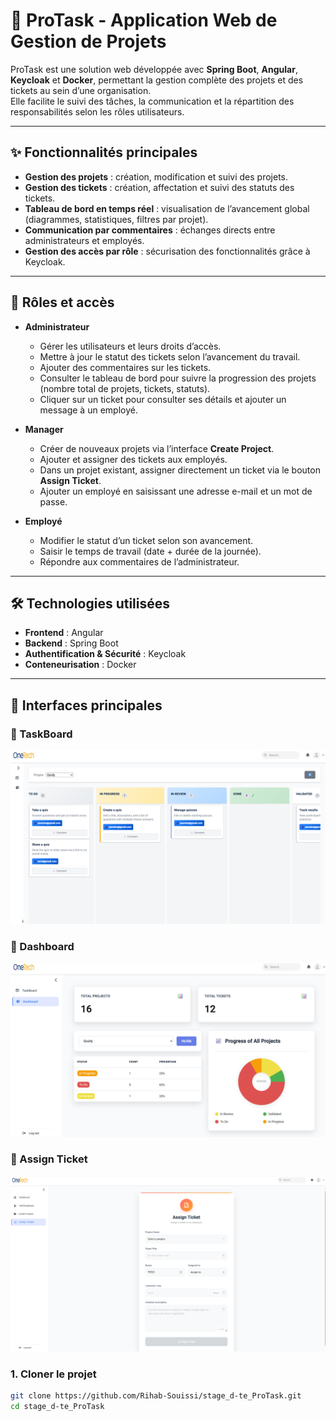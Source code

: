 # 🚀 ProTask - Application Web de Gestion de Projets

ProTask est une solution web développée avec **Spring Boot**, **Angular**, **Keycloak** et **Docker**, permettant la gestion complète des projets et des tickets au sein d’une organisation.  
Elle facilite le suivi des tâches, la communication et la répartition des responsabilités selon les rôles utilisateurs.

---

## ✨ Fonctionnalités principales

- **Gestion des projets** : création, modification et suivi des projets.  
- **Gestion des tickets** : création, affectation et suivi des statuts des tickets.  
- **Tableau de bord en temps réel** : visualisation de l’avancement global (diagrammes, statistiques, filtres par projet).  
- **Communication par commentaires** : échanges directs entre administrateurs et employés.  
- **Gestion des accès par rôle** : sécurisation des fonctionnalités grâce à Keycloak.  

---

## 👥 Rôles et accès

- **Administrateur**  
  - Gérer les utilisateurs et leurs droits d’accès.  
  - Mettre à jour le statut des tickets selon l’avancement du travail.  
  - Ajouter des commentaires sur les tickets.  
  - Consulter le tableau de bord pour suivre la progression des projets (nombre total de projets, tickets, statuts).  
  - Cliquer sur un ticket pour consulter ses détails et ajouter un message à un employé.  

- **Manager**  
  - Créer de nouveaux projets via l’interface **Create Project**.  
  - Ajouter et assigner des tickets aux employés.  
  - Dans un projet existant, assigner directement un ticket via le bouton **Assign Ticket**.  
  - Ajouter un employé en saisissant une adresse e-mail et un mot de passe.  

- **Employé**  
  - Modifier le statut d’un ticket selon son avancement.  
  - Saisir le temps de travail (date + durée de la journée).  
  - Répondre aux commentaires de l’administrateur.  

---

## 🛠️ Technologies utilisées

- **Frontend** : Angular  
- **Backend** : Spring Boot  
- **Authentification & Sécurité** : Keycloak  
- **Conteneurisation** : Docker  

---

## 📸 Interfaces principales

### 🔹 TaskBoard
![TaskBoard](./assets/changerstatus.png)

### 🔹 Dashboard
![Dashboard](./assets/conulterdashboard.png)

### 🔹 Assign Ticket
![Assign Ticket](./assets/asignticket.png)


### 1. Cloner le projet
```bash
git clone https://github.com/Rihab-Souissi/stage_d-te_ProTask.git
cd stage_d-te_ProTask
